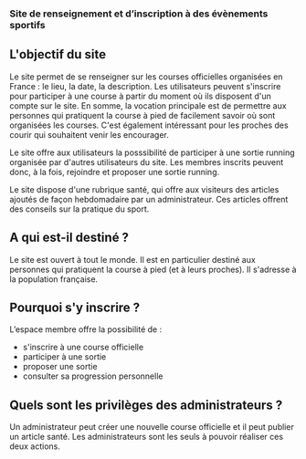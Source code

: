 <h3>Site de renseignement et d’inscription à des évènements sportifs</h3>


<h2>L'objectif du site</h2>

<p>Le site permet de se renseigner sur les courses officielles organisées en France : le lieu, la date, la description.
Les utilisateurs peuvent s'inscrire pour participer à une course à partir du moment où ils disposent d'un compte sur le site.
En somme, la vocation principale est de permettre aux personnes qui pratiquent la course à pied de facilement savoir où sont organisées les courses.
C'est également intéressant pour les proches des courir qui souhaitent venir les encourager.</p>


<p>Le site offre aux utilisateurs la posssibilité de participer à une sortie running organisée par d'autres utilisateurs du site. 
Les membres inscrits peuvent donc, à la fois, rejoindre et proposer une sortie running.</p>


<p>Le site dispose d'une rubrique santé, qui offre aux visiteurs des articles ajoutés de façon hebdomadaire par un administrateur.
Ces articles offrent des conseils sur la pratique du sport.</p>


<h2>A qui est-il destiné ?</h2>

<p>Le site est ouvert à tout le monde.
Il est en particulier destiné aux personnes qui pratiquent la course à pied (et à leurs proches).
Il s'adresse à la population française.</p>


<h2>Pourquoi s'y inscrire ?</h2>

<p>L’espace membre offre la possibilité de :</p>
<ul>
  <li>s'inscrire à une course officielle</li>
  <li>participer à une sortie</li>
  <li>proposer une sortie</li>
  <li>consulter sa progression personnelle</li>
</ul>


<h2>Quels sont les privilèges des administrateurs ?</h2>

<p>Un administrateur peut créer une nouvelle course officielle et il peut publier un article santé.
Les administrateurs sont les seuls à pouvoir réaliser ces deux actions.</p>


